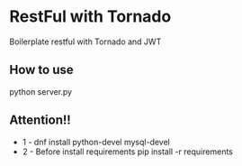 # RestFul with Tornado

Boilerplate restful with Tornado and JWT

## How to use

python server.py

## Attention!!

* 1 - dnf install python-devel mysql-devel
* 2 - Before install requirements
       pip install -r requirements